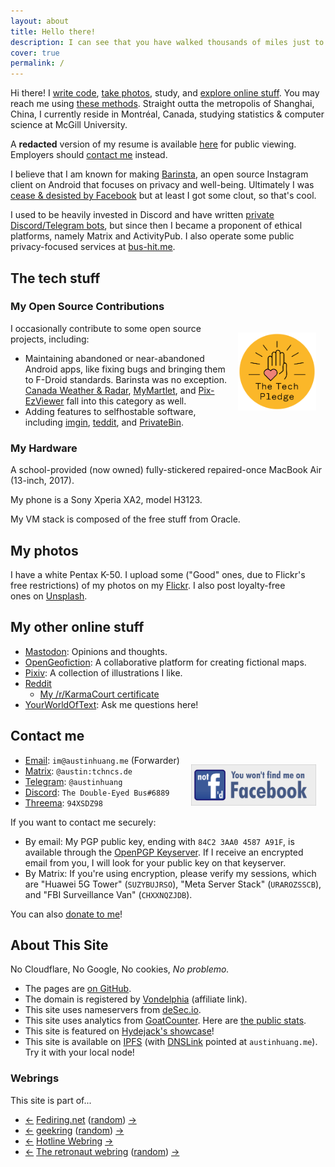 ```yaml
---
layout: about
title: Hello there!
description: I can see that you have walked thousands of miles just to reach this website, but that's just my homepage. Have fun... I guess.
cover: true
permalink: /
---
```


<style>
@media ( max-width : 800px) {
    .resize1 {
        width: 150px !important;
    }
    .resize2 {
        display: none !important;
    }
}
</style>

Hi there! I [write code](https://github.com/austinhuang0131), [take photos](#my-photos), study, and [explore online stuff](#my-other-online-stuff). You may reach me using [these methods](#contact-me). Straight outta the metropolis of Shanghai, China, I currently reside in Montréal, Canada, studying statistics & computer science at McGill University.

A **redacted** version of my resume is available [here](./assets/online_resume.pdf) for public viewing. Employers should [contact me](#contact-me) instead.

I believe that I am known for making [Barinsta](./barinsta.html), an open source Instagram client on Android that focuses on privacy and well-being. Ultimately I was [cease & desisted by Facebook](https://github.com/austinhuang0131/austinhuang0131/issues/2) but at least I got some clout, so that's cool.

I used to be heavily invested in Discord and have written [private Discord/Telegram bots](/services.html), but since then I became a proponent of ethical platforms, namely Matrix and ActivityPub. I also operate some public privacy-focused services at [bus-hit.me](https://bus-hit.me).

## The tech stuff

### My Open Source Contributions

<div style="float:right;padding:15px;">
<a href="https://www.techpledge.org/"><img src="./assets/Pledge_badge.svg" alt="https://www.techpledge.org/" width="125" /></a>
</div>

I occasionally contribute to some open source projects, including:

* Maintaining abandoned or near-abandoned Android apps, like fixing bugs and bringing them to F-Droid standards. Barinsta was no exception. [Canada Weather & Radar](https://github.com/austinhuang0131/CanadaWeather), [MyMartlet](https://github.com/jguerinet/MyMartlet), and [Pix-EzViewer](https://github.com/ultranity/Pix-EzViewer) fall into this category as well.
* Adding features to selfhostable software, including [imgin](https://git.voidnet.tech/kev/imgin), [teddit](https://codeberg.org/teddit/teddit), and [PrivateBin](https://github.com/PrivateBin/PrivateBin/).

### My Hardware

A school-provided (now owned) fully-stickered repaired-once MacBook Air (13-inch, 2017).

My phone is a Sony Xperia XA2, model H3123.

My VM stack is composed of the free stuff from Oracle.

## My photos

<div class="resize2" id="myElement" style="float:right;padding:15px;"></div>
<script type="text/javascript" src="./assets/javascript-flickr-badge.min.js"></script>
<script type="text/javascript">
   jsFlickrBadge(document.getElementById('myElement'), {
       flickrId: '136075370@N04',
       feed: 'user',
       tags: '',
       rows: 4,
       columns: 4,
       size: 75,
       animation: 'flipX',
       animationSpeed: 1,
       animationPause: 2
     });
</script>

I have a white Pentax K-50. I upload some ("Good" ones, due to Flickr's free restrictions) of my photos on my [Flickr](https://flic.kr/austin0131). I also post loyalty-free ones on [Unsplash](https://unsplash.com/@austinhuang).

## My other online stuff

* <a rel="me" href="https://ieji.de/@austin">Mastodon</a>: Opinions and thoughts.
* [OpenGeofiction](https://opengeofiction.net/user/austinhuang/history): A collaborative platform for creating fictional maps.
* [Pixiv](https://pixiv.me/montreal0131): A collection of illustrations I like.
* [Reddit](https://reddit.com/u/austinhuang)
  * [My /r/KarmaCourt certificate](https://i.imgur.com/dJCyzex.jpg)
* [YourWorldOfText](https://www.yourworldoftext.com/~austinhuang/): Ask me questions here!

## Contact me

<div class="resize1" style="float:right;padding:15px;">
<a href="https://www.fsf.org/fb"><img src="./assets/not-fd.svg" alt="You won't find me on Facebook" width="200"/></a>
</div>

* [Email](mailto:im@austinhuang.me): `im@austinhuang.me` (Forwarder)
* [Matrix](https://matrix.to/#/@austin:tchncs.de): `@austin:tchncs.de`
* [Telegram](https://t.me/austinhuang): `@austinhuang`
* [Discord](https://discord.com/users/207484517898780672): `The Double-Eyed Bus#6889`
* [Threema](https://threema.id/94XSDZ98): `94XSDZ98`

If you want to contact me securely:

* By email: My PGP public key, ending with `84C2 3AA0 4587 A91F`, is available through the [OpenPGP Keyserver](https://keys.openpgp.org/pks/lookup?op=get&options=mr&search=0xf4c5be258540e91ab01b448584c23aa04587a91f). If I receive an encrypted email from you, I will look for your public key on that keyserver.
* By Matrix: If you're using encryption, please verify my sessions, which are "Huawei 5G Tower" (`SUZYBUJRSO`), "Meta Server Stack" (`URAROZSSCB`), and "FBI Surveillance Van" (`CHXXNQZJDB`).

You can also [donate to me](/donate.html)!

## About This Site

No Cloudflare, No Google, No cookies, *No problemo.*

* The pages are [on GitHub](https://github.com/austinhuang0131/austinhuang0131.github.io).
* The domain is registered by [Vondelphia](https://von.enterprises/aff.php?aff=1870) (affiliate link).
* This site uses nameservers from [deSec.io](https://desec.io).
* This site uses analytics from [GoatCounter](https://goatcounter.com). Here are [the public stats](https://0131.goatcounter.com).
* This site is featured on [Hydejack's showcase](https://hydejack.com/showcase/)!
* This site is available on [IPFS](https://ipfs.io/) (with [DNSLink](https://docs.ipfs.io/concepts/dnslink/) pointed at `austinhuang.me`). Try it with your local node!

### Webrings

This site is part of...

* [<-](https://fediring.net/previous?host=austinhuang.me) [Fediring.net](https://fediring.net/) ([random](https://fediring.net/random)) [->](https://fediring.net/next?host=austinhuang.me)
* [<-](https://geekring.net/site/181/previous) [geekring](https://geekring.net/) ([random](https://geekring.net/site/181/random)) [->](https://geekring.net/site/181/next)
* [<-](https://hotlinewebring.club/a/previous) [Hotline Webring](https://hotlinewebring.club/) [->](https://hotlinewebring.club/a/next)
* [<-](https://webring.dinhe.net/prev/https://austinhuang.me) [The retronaut webring](https://webring.dinhe.net/) ([random](https://webring.dinhe.net/random)) [->](https://webring.dinhe.net/next/https://austinhuang.me)